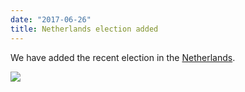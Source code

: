```yaml
---
date: "2017-06-26"
title: Netherlands election added
---
```


We have added the recent election in the [Netherlands](http://www.parlgov.org/explore/nld/election/2017-03-15/).

![](/images/parliament-sweden.jpg)
